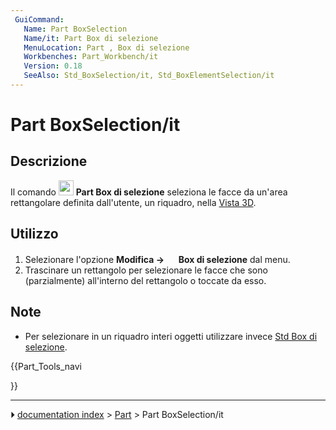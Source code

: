 ```yaml
---
 GuiCommand:
   Name: Part BoxSelection
   Name/it: Part Box di selezione
   MenuLocation: Part , Box di selezione
   Workbenches: Part_Workbench/it
   Version: 0.18
   SeeAlso: Std_BoxSelection/it, Std_BoxElementSelection/it
---
```


# Part BoxSelection/it



## Descrizione

Il comando <img alt="" src=images/Part_BoxSelection.svg  style="width:24px;"> **Part Box di selezione** seleziona le facce da un\'area rettangolare definita dall\'utente, un riquadro, nella [Vista 3D](3D_view/it.md).



## Utilizzo

1.  Selezionare l\'opzione **Modifica → <img src="images/Part_BoxSelection.svg" width=16px> Box di selezione** dal menu.
2.  Trascinare un rettangolo per selezionare le facce che sono (parzialmente) all\'interno del rettangolo o toccate da esso.



## Note

-   Per selezionare in un riquadro interi oggetti utilizzare invece [Std Box di selezione](Std_BoxSelection/it.md).





{{Part_Tools_navi

}}



---
⏵ [documentation index](../README.md) > [Part](Part_Workbench.md) > Part BoxSelection/it
